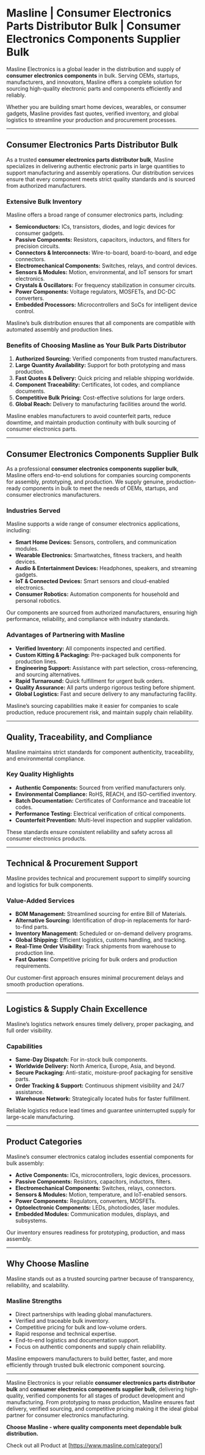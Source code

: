 # Masline | Consumer Electronics Parts Distributor Bulk | Consumer Electronics Components Supplier Bulk

Masline Electronics is a global leader in the distribution and supply of **consumer electronics components** in bulk. Serving OEMs, startups, manufacturers, and innovators, Masline offers a complete solution for sourcing high-quality electronic parts and components efficiently and reliably.

Whether you are building smart home devices, wearables, or consumer gadgets, Masline provides fast quotes, verified inventory, and global logistics to streamline your production and procurement processes.

---

## Consumer Electronics Parts Distributor Bulk

As a trusted **consumer electronics parts distributor bulk**, Masline specializes in delivering authentic electronic parts in large quantities to support manufacturing and assembly operations. Our distribution services ensure that every component meets strict quality standards and is sourced from authorized manufacturers.

### **Extensive Bulk Inventory**
Masline offers a broad range of consumer electronics parts, including:

- **Semiconductors:** ICs, transistors, diodes, and logic devices for consumer gadgets.  
- **Passive Components:** Resistors, capacitors, inductors, and filters for precision circuits.  
- **Connectors & Interconnects:** Wire-to-board, board-to-board, and edge connectors.  
- **Electromechanical Components:** Switches, relays, and control devices.  
- **Sensors & Modules:** Motion, environmental, and IoT sensors for smart electronics.  
- **Crystals & Oscillators:** For frequency stabilization in consumer circuits.  
- **Power Components:** Voltage regulators, MOSFETs, and DC-DC converters.  
- **Embedded Processors:** Microcontrollers and SoCs for intelligent device control.  

Masline’s bulk distribution ensures that all components are compatible with automated assembly and production lines.

### **Benefits of Choosing Masline as Your Bulk Parts Distributor**
1. **Authorized Sourcing:** Verified components from trusted manufacturers.  
2. **Large Quantity Availability:** Support for both prototyping and mass production.  
3. **Fast Quotes & Delivery:** Quick pricing and reliable shipping worldwide.  
4. **Component Traceability:** Certificates, lot codes, and compliance documents.  
5. **Competitive Bulk Pricing:** Cost-effective solutions for large orders.  
6. **Global Reach:** Delivery to manufacturing facilities around the world.  

Masline enables manufacturers to avoid counterfeit parts, reduce downtime, and maintain production continuity with bulk sourcing of consumer electronics parts.

---

## Consumer Electronics Components Supplier Bulk

As a professional **consumer electronics components supplier bulk**, Masline offers end-to-end solutions for companies sourcing components for assembly, prototyping, and production. We supply genuine, production-ready components in bulk to meet the needs of OEMs, startups, and consumer electronics manufacturers.

### **Industries Served**
Masline supports a wide range of consumer electronics applications, including:

- **Smart Home Devices:** Sensors, controllers, and communication modules.  
- **Wearable Electronics:** Smartwatches, fitness trackers, and health devices.  
- **Audio & Entertainment Devices:** Headphones, speakers, and streaming gadgets.  
- **IoT & Connected Devices:** Smart sensors and cloud-enabled electronics.  
- **Consumer Robotics:** Automation components for household and personal robotics.  

Our components are sourced from authorized manufacturers, ensuring high performance, reliability, and compliance with industry standards.

### **Advantages of Partnering with Masline**
- **Verified Inventory:** All components inspected and certified.  
- **Custom Kitting & Packaging:** Pre-packaged bulk components for production lines.  
- **Engineering Support:** Assistance with part selection, cross-referencing, and sourcing alternatives.  
- **Rapid Turnaround:** Quick fulfillment for urgent bulk orders.  
- **Quality Assurance:** All parts undergo rigorous testing before shipment.  
- **Global Logistics:** Fast and secure delivery to any manufacturing facility.  

Masline’s sourcing capabilities make it easier for companies to scale production, reduce procurement risk, and maintain supply chain reliability.

---

## Quality, Traceability, and Compliance

Masline maintains strict standards for component authenticity, traceability, and environmental compliance.

### **Key Quality Highlights**
- **Authentic Components:** Sourced from verified manufacturers only.  
- **Environmental Compliance:** RoHS, REACH, and ISO-certified inventory.  
- **Batch Documentation:** Certificates of Conformance and traceable lot codes.  
- **Performance Testing:** Electrical verification of critical components.  
- **Counterfeit Prevention:** Multi-level inspection and supplier validation.  

These standards ensure consistent reliability and safety across all consumer electronics products.

---

## Technical & Procurement Support

Masline provides technical and procurement support to simplify sourcing and logistics for bulk components.

### **Value-Added Services**
- **BOM Management:** Streamlined sourcing for entire Bill of Materials.  
- **Alternative Sourcing:** Identification of drop-in replacements for hard-to-find parts.  
- **Inventory Management:** Scheduled or on-demand delivery programs.  
- **Global Shipping:** Efficient logistics, customs handling, and tracking.  
- **Real-Time Order Visibility:** Track shipments from warehouse to production line.  
- **Fast Quotes:** Competitive pricing for bulk orders and production requirements.  

Our customer-first approach ensures minimal procurement delays and smooth production operations.

---

## Logistics & Supply Chain Excellence

Masline’s logistics network ensures timely delivery, proper packaging, and full order visibility.

### **Capabilities**
- **Same-Day Dispatch:** For in-stock bulk components.  
- **Worldwide Delivery:** North America, Europe, Asia, and beyond.  
- **Secure Packaging:** Anti-static, moisture-proof packaging for sensitive parts.  
- **Order Tracking & Support:** Continuous shipment visibility and 24/7 assistance.  
- **Warehouse Network:** Strategically located hubs for faster fulfillment.  

Reliable logistics reduce lead times and guarantee uninterrupted supply for large-scale manufacturing.

---

## Product Categories

Masline’s consumer electronics catalog includes essential components for bulk assembly:

- **Active Components:** ICs, microcontrollers, logic devices, processors.  
- **Passive Components:** Resistors, capacitors, inductors, filters.  
- **Electromechanical Components:** Switches, relays, connectors.  
- **Sensors & Modules:** Motion, temperature, and IoT-enabled sensors.  
- **Power Components:** Regulators, converters, MOSFETs.  
- **Optoelectronic Components:** LEDs, photodiodes, laser modules.  
- **Embedded Modules:** Communication modules, displays, and subsystems.  

Our inventory ensures readiness for prototyping, production, and mass assembly.

---

## Why Choose Masline

Masline stands out as a trusted sourcing partner because of transparency, reliability, and scalability.

### **Masline Strengths**
- Direct partnerships with leading global manufacturers.  
- Verified and traceable bulk inventory.  
- Competitive pricing for bulk and low-volume orders.  
- Rapid response and technical expertise.  
- End-to-end logistics and documentation support.  
- Focus on authentic components and supply chain reliability.  

Masline empowers manufacturers to build better, faster, and more efficiently through trusted bulk electronic component sourcing.

---

Masline Electronics is your reliable **consumer electronics parts distributor bulk** and **consumer electronics components supplier bulk**, delivering high-quality, verified components for all stages of product development and manufacturing. From prototyping to mass production, Masline ensures fast delivery, verified sourcing, and competitive pricing making it the ideal global partner for consumer electronics manufacturing.

**Choose Masline - where quality components meet dependable bulk distribution.**

Check out all Product at [https://www.masline.com/category/]
